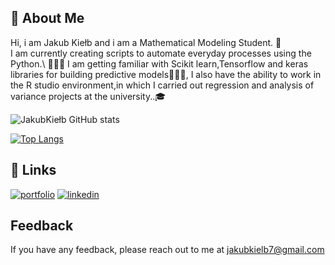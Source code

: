 ## 🚀 About Me
Hi, i am Jakub Kiełb and i am a  Mathematical Modeling Student. 🧮\
I am currently creating scripts to automate everyday processes using the Python.\ 👩🏽‍💻
I am getting familiar with Scikit learn,Tensorflow and keras libraries for building predictive models👨🏽‍🏫, 
I also have the ability to work in the R studio environment,in which I carried out regression and analysis of variance projects at the university..🎓


![JakubKiełb GitHub stats](https://github-readme-stats.vercel.app/api?username=Thizz00&show_icons=true&theme=radical)




[![Top Langs](https://github-readme-stats.vercel.app/api/top-langs/?username=Thizz00&langs_count=8)](https://github.com/Thizz00/github-readme-stats)


## 🔗 Links
[![portfolio](https://img.shields.io/badge/my_portfolio-000?style=for-the-badge&logo=ko-fi&logoColor=white)](https://jakubkielb.netlify.app)
[![linkedin](https://img.shields.io/badge/linkedin-0A66C2?style=for-the-badge&logo=linkedin&logoColor=white)](https://www.linkedin.com/in/jakub-kiełb/)




## Feedback

If you have any feedback, please reach out to me at  jakubkielb7@gmail.com
